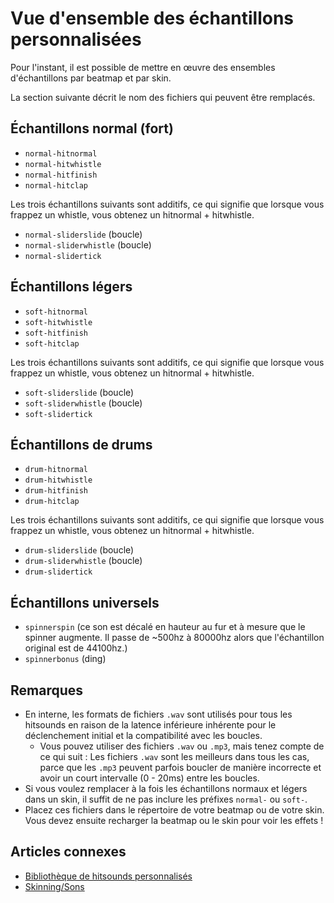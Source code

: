 # Vue d'ensemble des échantillons personnalisées

Pour l'instant, il est possible de mettre en œuvre des ensembles d'échantillons par beatmap et par skin.

La section suivante décrit le nom des fichiers qui peuvent être remplacés.

## Échantillons normal (fort)

- `normal-hitnormal`
- `normal-hitwhistle`
- `normal-hitfinish`
- `normal-hitclap`

Les trois échantillons suivants sont additifs, ce qui signifie que lorsque vous frappez un whistle, vous obtenez un hitnormal + hitwhistle.

- `normal-sliderslide` (boucle)
- `normal-sliderwhistle` (boucle)
- `normal-slidertick`

## Échantillons légers

- `soft-hitnormal`
- `soft-hitwhistle`
- `soft-hitfinish`
- `soft-hitclap`

Les trois échantillons suivants sont additifs, ce qui signifie que lorsque vous frappez un whistle, vous obtenez un hitnormal + hitwhistle.

- `soft-sliderslide` (boucle)
- `soft-sliderwhistle` (boucle)
- `soft-slidertick`

## Échantillons de drums

- `drum-hitnormal`
- `drum-hitwhistle`
- `drum-hitfinish`
- `drum-hitclap`

Les trois échantillons suivants sont additifs, ce qui signifie que lorsque vous frappez un whistle, vous obtenez un hitnormal + hitwhistle.

- `drum-sliderslide` (boucle)
- `drum-sliderwhistle` (boucle)
- `drum-slidertick`

## Échantillons universels

- `spinnerspin` (ce son est décalé en hauteur au fur et à mesure que le spinner augmente. Il passe de ~500hz à 80000hz alors que l'échantillon original est de 44100hz.)
- `spinnerbonus` (ding)

## Remarques

- En interne, les formats de fichiers `.wav` sont utilisés pour tous les hitsounds en raison de la latence inférieure inhérente pour le déclenchement initial et la compatibilité avec les boucles.
  - Vous pouvez utiliser des fichiers `.wav` ou `.mp3`, mais tenez compte de ce qui suit : Les fichiers `.wav` sont les meilleurs dans tous les cas, parce que les `.mp3` peuvent parfois boucler de manière incorrecte et avoir un court intervalle (0 - 20ms) entre les boucles.
- Si vous voulez remplacer à la fois les échantillons normaux et légers dans un skin, il suffit de ne pas inclure les préfixes `normal-` ou `soft-`.
- Placez ces fichiers dans le répertoire de votre beatmap ou de votre skin.
  Vous devez ensuite recharger la beatmap ou le skin pour voir les effets !

## Articles connexes

- [Bibliothèque de hitsounds personnalisés](/wiki/Guides/Custom_hitsound_library)
- [Skinning/Sons](/wiki/Skinning/Sounds)
